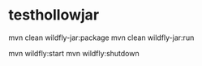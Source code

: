# testhollowjar

mvn clean wildfly-jar:package
mvn clean wildfly-jar:run

mvn wildfly:start
mvn wildfly:shutdown